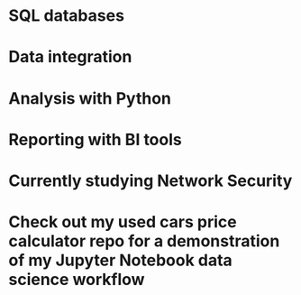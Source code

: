 # SQL databases
# Data integration 
# Analysis with Python
# Reporting with BI tools
# Currently studying Network Security
# Check out my used cars price calculator repo for a demonstration of my Jupyter Notebook data science workflow

<!---
bigarnold/bigarnold is a ✨ special ✨ repository because its `README.md` (this file) appears on your GitHub profile.
You can click the Preview link to take a look at your changes.
--->

